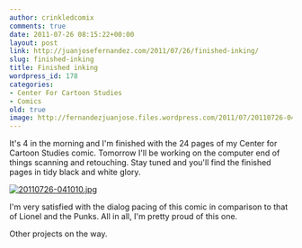```yaml
---
author: crinkledcomix
comments: true
date: 2011-07-26 08:15:22+00:00
layout: post
link: http://juanjosefernandez.com/2011/07/26/finished-inking/
slug: finished-inking
title: Finished inking
wordpress_id: 178
categories:
- Center For Cartoon Studies
- Comics
old: true
image: http://fernandezjuanjose.files.wordpress.com/2011/07/20110726-041010.jpg
---
```




It's 4 in the morning and I'm finished with the 24 pages of my Center for Cartoon Studies comic. Tomorrow I'll be working on the computer end of things scanning and retouching. Stay tuned and you'll find the finished pages in tidy black and white glory.

<!--more-->

[![20110726-041010.jpg](http://fernandezjuanjose.files.wordpress.com/2011/07/20110726-041010.jpg)](http://fernandezjuanjose.files.wordpress.com/2011/07/20110726-041010.jpg)

I'm very satisfied with the dialog pacing of this comic in comparison to that of Lionel and the Punks. All in all, I'm pretty proud of this one.

Other projects on the way.
